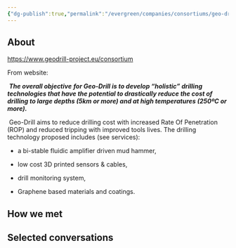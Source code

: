 ```yaml
---
{"dg-publish":true,"permalink":"/evergreen/companies/consortiums/geo-drill-consortium/","tags":["company"]}
---
```



## About
https://www.geodrill-project.eu/consortium

From website:


 **_The overall objective_** **_for Geo-Drill is to develop “holistic” drilling technologies that have the potential to drastically reduce the cost of drilling to large depths (5km or more) and at high temperatures (250ºC or more)._**

 Geo-Drill aims to reduce drilling cost with increased Rate Of Penetration (ROP) and reduced tripping with improved tools lives. The drilling technology proposed includes (see services):

- a bi-stable fluidic amplifier driven mud hammer,
    
- low cost 3D printed sensors & cables,
    
- drill monitoring system,
    
- Graphene based materials and coatings.

## How we met


## Selected conversations
